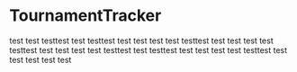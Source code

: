 # TournamentTracker

test test testtest test testtest test test
test test testtest test test
test test testtest test test
test test testtest test testtest test test
test test testtest test test
test test test